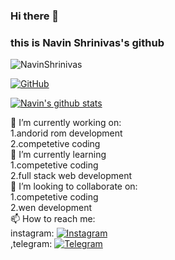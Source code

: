 ### Hi there 👋
### this is Navin Shrinivas's github

<img src="https://komarev.com/ghpvc/?username=NavinShrinivas&style=flat-square" alt="NavinShrinivas" /><br>

[![GitHub](https://img.shields.io/badge/dynamic/json?logo=github&label=GitHub+Followers&labelColor=282c34&color=181717&query=%24.data.totalSubs&url=https%3A%2F%2Fapi.spencerwoo.com%2Fsubstats%2F%3Fsource%3Dgithub%26queryKey%3DPIPIPIG233666&longCache=true)](https://github.com/NavinShrinivas) <br>

[![Navin's github stats](https://github-readme-stats.vercel.app/api?username=NavinShrinivas&hide=issues&show_icons=true&include_all_commits=true&theme=dracula)](https://github.com/NavinShrinivas) <br>


🔭 I’m currently working on: <br>
  1.andorid rom development <br>
  2.competetive coding <br>
🌱 I’m currently learning <br>
  1.competetive coding <br>
  2.full stack web development <br>
👯 I’m looking to collaborate on: <br>
  1.competetive coding <br>
  2.wen development <br>
📫 How to reach me: <br>
  instagram: [![Instagram](https://img.shields.io/badge/dynamic/json?logo=instagram&label=%40Navin&labelColor=282c34&suffix=+members&color=2CA5E0&query=%24.data.totalSubs&url=https%3A%2F%2Fapi.spencerwoo.com%2Fsubstats%2F%3Fsource%3Dtelegram%26queryKey%3DNavin&longCache=true)](https://www.instagram.com/navin_1110/) <br>
  ,telegram: [![Telegram](https://img.shields.io/badge/dynamic/json?logo=telegram&label=%40Navin&labelColor=282c34&suffix=+members&color=2CA5E0&query=%24.data.totalSubs&url=https%3A%2F%2Fapi.spencerwoo.com%2Fsubstats%2F%3Fsource%3Dtelegram%26queryKey%3DNavin&longCache=true)](https://t.me/realnavin) <br>
<!--**NavinShrinivas/NavinShrinivas** is a ✨ _special_ ✨ repository because its `README.md` (this file) appears on your GitHub profile.-->
